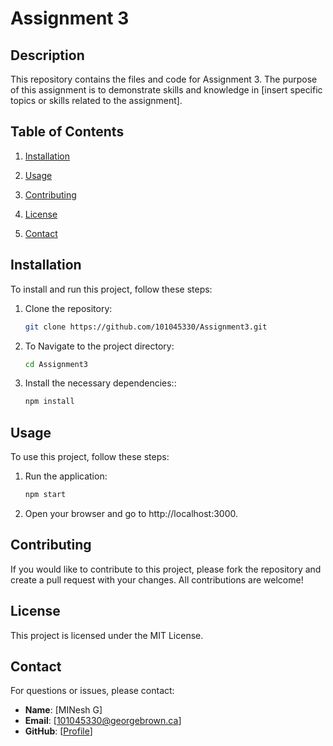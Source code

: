 # Assignment 3

## Description

This repository contains the files and code for Assignment 3. The purpose of this assignment is to demonstrate skills and knowledge in [insert specific topics or skills related to the assignment].

## Table of Contents

1. [Installation](#installation)
2. [Usage](#usage)

3. [Contributing](#contributing)
4. [License](#license)
5. [Contact](#contact)

## Installation

To install and run this project, follow these steps:

1. Clone the repository:
   ```bash
   git clone https://github.com/101045330/Assignment3.git

2. To Navigate to the project directory:
   ```bash
   cd Assignment3

3. Install the necessary dependencies::
   ```bash
   npm install
   
## Usage

To use this project, follow these steps:

1. Run the application:
   ```bash
   npm start

2. Open your browser and go to http://localhost:3000.

## Contributing
If you would like to contribute to this project, please fork the repository and create a pull request with your changes. All contributions are welcome!

## License
This project is licensed under the MIT License.

## Contact
For questions or issues, please contact:

- **Name**: [MINesh G]
- **Email**: [101045330@georgebrown.ca]
- **GitHub**: [[Profile](https://github.com/101045330/)]
  


